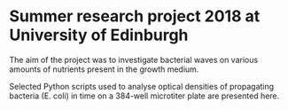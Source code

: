 # Summer research project 2018 at University of Edinburgh 

The aim of the project was to investigate bacterial waves on various amounts of nutrients present in the growth medium.

Selected Python scripts used to analyse optical densities of propagating bacteria (E. coli) in time on a 384-well microtiter plate are presented here.
